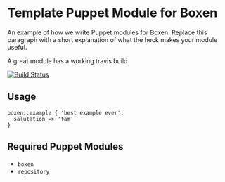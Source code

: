 # Template Puppet Module for Boxen

An example of how we write Puppet modules for Boxen. Replace this
paragraph with a short explanation of what the heck makes your module
useful.

A great module has a working travis build

[![Build Status](https://travis-ci.org/boxen/puppet-template.png?branch=master)](https://travis-ci.org/boxen/puppet-template)

## Usage

```puppet
boxen::example { 'best example ever':
  salutation => 'fam'
}
```

## Required Puppet Modules

* `boxen`
* `repository`
